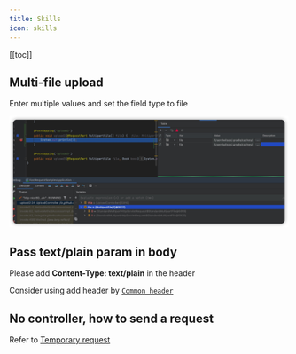 ```yaml
---
title: Skills
icon: skills
---
```


[[toc]]

## Multi-file upload
Enter multiple values and set the field type to file

![multiFileUpload](../../.vuepress/public/img/skill/multiFileUpload.png)

## Pass text/plain param in body 
Please add **Content-Type: text/plain** in the header

Consider using add header by [`Common header`](./features/commonHeader.md)

## No controller, how to send a request
Refer to [Temporary request](./features/tempRequest.md)